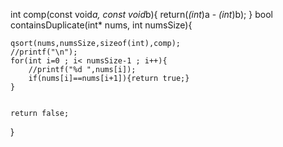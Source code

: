 int comp(const void*a, const void*b){
    return(*(int*)a - *(int*)b);
}
bool containsDuplicate(int* nums, int numsSize){


    qsort(nums,numsSize,sizeof(int),comp);
    //printf("\n");
    for(int i=0 ; i< numsSize-1 ; i++){
        //printf("%d ",nums[i]);
        if(nums[i]==nums[i+1]){return true;}
    }


    return false;
}
